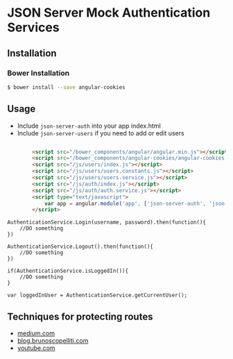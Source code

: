 JSON Server Mock Authentication Services
============

## Installation

### Bower Installation
```sh
$ bower install --save angular-cookies
```

## Usage
- Include `json-server-auth` into your app index.html
- Include `json-server-users` if you need to add or edit users

```html

        <script src="/bower_components/angular/angular.min.js"></script>
        <script src="/bower_components/angular-cookies/angular-cookies.min.js"></script>
        <script src="/js/users/index.js"></script>
        <script src="/js/users/users.constants.js"></script>
        <script src="/js/users/users.service.js"></script>
        <script src="/js/auth/index.js"></script>
        <script src="/js/auth/auth.service.js"></script>
        <script type="text/javascript">
            var app = angular.module('app', ['json-server-auth', 'json-server-users']);
        </script>
```

```
AuthenticationService.Login(username, password).then(function(){
    //DO something
})
```
```
AuthenticationService.Logout().then(function(){
    //DO something
})
```
```
if(AuthenticationService.isLoggedIn()){
    //DO something
}
```
```
var loggedInUser = AuthenticationService.getCurrentUser();
```

## Techniques for protecting routes
- [medium.com](https://medium.com/opinionated-angularjs/techniques-for-authentication-in-angularjs-applications-7bbf0346acec#.k2s3uzjad)
- [blog.brunoscopelliti.com](http://blog.brunoscopelliti.com/deal-with-users-authentication-in-an-angularjs-web-app/)
- [youtube.com](https://www.youtube.com/watch?v=Q5iQk0OuDus)